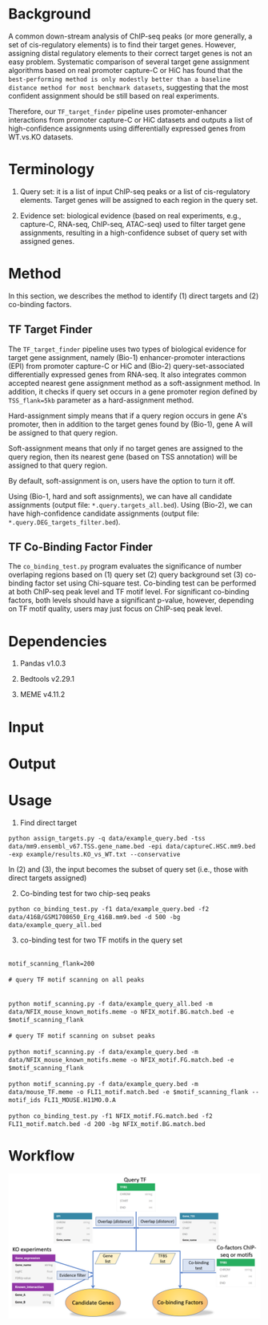 # Background

A common down-stream analysis of ChIP-seq peaks (or more generally, a set of cis-regulatory elements) is to find their target genes. However, assigning distal regulatory elements to their correct target genes is not an easy problem. Systematic comparison of several target gene assignment algorithms based on real promoter capture-C or HiC has found that the `best-performing method is only modestly better than a baseline distance method for most benchmark datasets`, suggesting that the most confident assignment should be still based on real experiments.

Therefore, our `TF_target_finder` pipeline uses promoter-enhancer interactions from promoter capture-C or HiC datasets and outputs a list of high-confidence assignments using differentially expressed genes from WT.vs.KO datasets.

# Terminology

1. Query set: it is a list of input ChIP-seq peaks or a list of cis-regulatory elements. Target genes will be assigned to each region in the query set.

2. Evidence set: biological evidence (based on real experiments, e.g., capture-C, RNA-seq, ChIP-seq, ATAC-seq) used to filter target gene assignments, resulting in a high-confidence subset of query set with assigned genes.

# Method

In this section, we describes the method to identify (1) direct targets and (2) co-binding factors.

## TF Target Finder

The `TF_target_finder` pipeline uses two types of biological evidence for target gene assignment, namely (Bio-1) enhancer-promoter interactions (EPI) from promoter capture-C or HiC and (Bio-2) query-set-associated differentially expressed genes from RNA-seq. It also integrates common accepted nearest gene assignment method as a soft-assignment method. In addition, it checks if query set occurs in a gene promoter region defined by `TSS_flank=5kb` parameter as a hard-assignment method. 

Hard-assignment simply means that if a query region occurs in gene A's promoter, then in addition to the target genes found by (Bio-1), gene A will be assigned to that query region.

Soft-assignment means that only if no target genes are assigned to the query region, then its nearest gene (based on TSS annotation) will be assigned to that query region.

By default, soft-assignment is on, users have the option to turn it off.

Using (Bio-1, hard and soft assignments), we can have all candidate assignments (output file: `*.query.targets_all.bed`). Using (Bio-2), we can have high-confidence candidate assignments (output file: `*.query.DEG_targets_filter.bed`). 

## TF Co-Binding Factor Finder

The `co_binding_test.py` program evaluates the significance of number overlaping regions based on (1) query set (2) query background set (3) co-binding factor set using Chi-square test. Co-binding test can be performed at both ChIP-seq peak level and TF motif level. For significant co-binding factors, both levels should have a significant p-value, however, depending on TF motif quality, users may just focus on ChIP-seq peak level.

# Dependencies

1. Pandas v1.0.3

2. Bedtools v2.29.1

3. MEME v4.11.2


# Input





# Output


# Usage

1. Find direct target

```
python assign_targets.py -q data/example_query.bed -tss data/mm9.ensembl_v67.TSS.gene_name.bed -epi data/captureC.HSC.mm9.bed -exp example/results.KO_vs_WT.txt --conservative
```

In (2) and (3), the input becomes the subset of query set (i.e., those with direct targets assigned)

2. Co-binding test for two chip-seq peaks

```
python co_binding_test.py -f1 data/example_query.bed -f2 data/416B/GSM1708650_Erg_416B.mm9.bed -d 500 -bg data/example_query_all.bed
```

3. co-binding test for two TF motifs in the query set

```

motif_scanning_flank=200

# query TF motif scanning on all peaks


python motif_scanning.py -f data/example_query_all.bed -m data/NFIX_mouse_known_motifs.meme -o NFIX_motif.BG.match.bed -e $motif_scanning_flank 

# query TF motif scanning on subset peaks

python motif_scanning.py -f data/example_query.bed -m data/NFIX_mouse_known_motifs.meme -o NFIX_motif.FG.match.bed -e $motif_scanning_flank

python motif_scanning.py -f data/example_query.bed -m data/mouse_TF.meme -o FLI1_motif.match.bed -e $motif_scanning_flank --motif_ids FLI1_MOUSE.H11MO.0.A

python co_binding_test.py -f1 NFIX_motif.FG.match.bed -f2 FLI1_motif.match.bed -d 200 -bg NFIX_motif.BG.match.bed

```
# Workflow

![pipeline](./docs/images/TF_target_finder.png)


